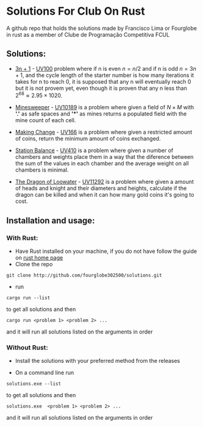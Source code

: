 # Solutions For Club On Rust

A github repo that holds the solutions made by Francisco Lima or Fourglobe in rust as a member of Clube de Programação Competitiva FCUL

## Solutions:

- [3n + 1](https://github.com/fourglobe302500/solutions/blob/master/src/problems/three_n_plus_one.rs) - [UV100](https://onlinejudge.org/index.php?option=com_onlinejudge&Itemid=8&category=3&page=show_problem&problem=36) problem where if n is even $n = n/2$ and if n is odd $n = 3n+1$, and the cycle length of the starter number is how many iterations it takes for n to reach 0, it is supposed that any n will eventually reach 0 but it is not provem yet, even though it is proven that any n less than $2^{68} ≈ 2.95×1020$.

- [Minesweeper](https://github.com/fourglobe302500/solutions/blob/master/src/problems/minesweeper.rs) - [UV10189](https://onlinejudge.org/index.php?option=com_onlinejudge&Itemid=8&category=29&page=show_problem&problem=1130) is a problem where given a field of $N×M$ with **'$`.`$'** as safe spaces and **'$`*`$'** as mines returns a populated field with the mine count of each cell.

- [Making Change](https://github.com/fourglobe302500/solutions/blob/master/src/problems/making_change.rs) - [UV166](https://onlinejudge.org/index.php?option=com_onlinejudge&Itemid=8&category=3&page=show_problem&problem=102) is a problem where given a restricted amount of coins, return the minimum amount of coins exchanged.

- [Station Balance](https://github.com/fourglobe302500/solutions/blob/master/src/problems/station_balance.rs) - [UV410](https://onlinejudge.org/index.php?option=onlinejudge&Itemid=8&category=6&page=show_problem&problem=351) is a problem where given a number of chambers and weights place them in a way that the diference between the sum of the values in each chamber and the average weight on all chambers is minimal.

- [The Dragon of Loowater](https://github.com/fourglobe302500/solutions/blob/master/src/problems/loowater.rs) - [UV11292](https://onlinejudge.org/index.php?option=com_onlinejudge&Itemid=8&page=show_problem&problem=2267) is a problem where given a amount of heads and knight and their diameters and heights, calculate if the dragon can be killed and when it can how many gold coins it's going to cost.

## Installation and usage:

### With Rust:

- Have Rust installed on your machine, if you do not have follow the guide on [rust home page](https://www.rust-lang.org/tools/install)
- Clone the repo

```
git clone http://github.com/fourglobe302500/solutions.git
```

- run

```
cargo run --list
```

to get all solutions and then

```
cargo run <problem 1> <problem 2> ...
```

and it will run all solutions listed on the arguments in order

### Without Rust:

- Install the solutions with your preferred method from the releases

- On a command line run

```
solutions.exe --list
```

to get all solutions and then

```
solutions.exe  <problem 1> <problem 2> ...
```

and it will run all solutions listed on the arguments in order
